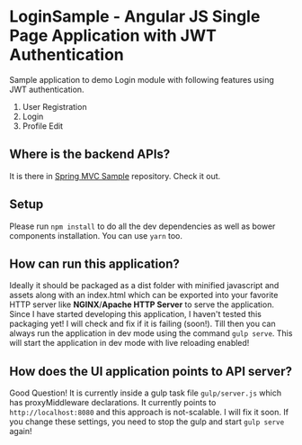 # LoginSample - Angular JS Single Page Application with JWT Authentication 
Sample application to demo Login module with following features using JWT authentication.
1. User Registration
2. Login
3. Profile Edit 


## Where is the backend APIs?
It is there in [Spring MVC Sample](https://github.com/vworld4u/springmvcsample) repository. Check it out.

## Setup
Please run `npm install` to do all the dev dependencies as well as bower components installation. You can use `yarn` too.

## How can run this application?
Ideally it should be packaged as a dist folder with minified javascript and assets along with an index.html which can be exported into your favorite HTTP server like **NGINX**/**Apache HTTP Server** to serve the application. Since I have started developing this application, I haven't tested this packaging yet! I will check and fix if it is failing (soon!).
Till then you can always run the application in dev mode using the command `gulp serve`. This will start the application in dev mode with live reloading enabled!


## How does the UI application points to API server?
Good Question! It is currently inside a gulp task file `gulp/server.js` which has proxyMiddleware declarations. It currently points to `http://localhost:8080` and this approach is not-scalable. I will fix it soon. If you change these settings, you need to stop the gulp and start `gulp serve` again!
